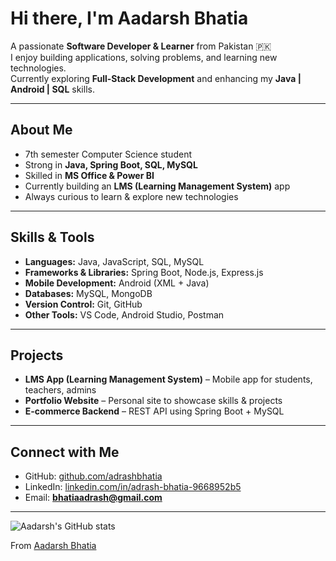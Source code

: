 # Hi there, I'm Aadarsh Bhatia   

A passionate **Software Developer & Learner** from Pakistan 🇵🇰  
I enjoy building applications, solving problems, and learning new technologies.  
Currently exploring **Full-Stack Development** and enhancing my **Java | Android | SQL** skills.  

---

## About Me  
- 7th semester Computer Science student  
- Strong in **Java, Spring Boot, SQL, MySQL**  
- Skilled in **MS Office & Power BI**  
- Currently building an **LMS (Learning Management System)** app  
- Always curious to learn & explore new technologies  

---

## Skills & Tools  
- **Languages:** Java, JavaScript, SQL, MySQL  
- **Frameworks & Libraries:** Spring Boot, Node.js, Express.js  
- **Mobile Development:** Android (XML + Java)  
- **Databases:** MySQL, MongoDB  
- **Version Control:** Git, GitHub  
- **Other Tools:** VS Code, Android Studio, Postman  

---

## Projects 
- **LMS App (Learning Management System)** – Mobile app for students, teachers, admins  
- **Portfolio Website** – Personal site to showcase skills & projects  
- **E-commerce Backend** – REST API using Spring Boot + MySQL  

---

## Connect with Me  
- GitHub: [github.com/adrashbhatia](https://github.com/adrashbhatia)  
- LinkedIn: [linkedin.com/in/adrash-bhatia-9668952b5](https://www.linkedin.com/in/adrash-bhatia-9668952b5)  
- Email: **bhatiaadrash@gmail.com**  

---

![Aadarsh's GitHub stats](https://github-readme-stats.vercel.app/api?username=adrashbhatia&show_icons=true&theme=radical)

From [Aadarsh Bhatia](https://github.com/adrashbhatia)
